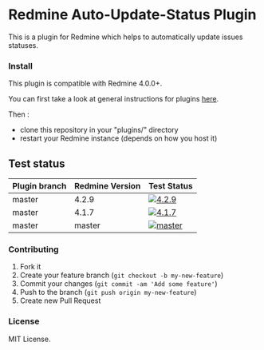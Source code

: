 # Redmine Auto-Update-Status Plugin

This is a plugin for Redmine which helps to automatically update issues statuses.


### Install

This plugin is compatible with Redmine 4.0.0+.

You can first take a look at general instructions for plugins [here](http://www.redmine.org/wiki/redmine/Plugins).

Then :
* clone this repository in your "plugins/" directory
* restart your Redmine instance (depends on how you host it)

## Test status

|Plugin branch| Redmine Version   | Test Status      |
|-------------|-------------------|------------------|
|master       | 4.2.9             | [![4.2.9][1]][5] |  
|master       | 4.1.7             | [![4.1.7][2]][5] |
|master       | master            | [![master][4]][5]|

[1]: https://github.com/nanego/redmine_auto_update_status/actions/workflows/4_2_9.yml/badge.svg
[2]: https://github.com/nanego/redmine_auto_update_status/actions/workflows/4_1_7.yml/badge.svg
[4]: https://github.com/nanego/redmine_auto_update_status/actions/workflows/master.yml/badge.svg
[5]: https://github.com/nanego/redmine_auto_update_status/actions

### Contributing

1. Fork it
2. Create your feature branch (`git checkout -b my-new-feature`)
3. Commit your changes (`git commit -am 'Add some feature'`)
4. Push to the branch (`git push origin my-new-feature`)
5. Create new Pull Request

### License
MIT License.
